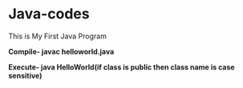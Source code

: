 # Java-codes
This is My First Java Program

**Compile-   javac helloworld.java**

**Execute-   java HelloWorld(if class is public then class name is case sensitive)** 

